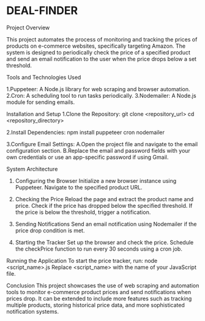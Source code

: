 # DEAL-FINDER

Project Overview

This project automates the process of monitoring and tracking the prices of products on e-commerce websites, specifically targeting Amazon. The system is designed to periodically check the price of a specified product and send an email notification to the user when the price drops below a set threshold.

Tools and Technologies Used

1.Puppeteer: A Node.js library for web scraping and browser automation.
2.Cron: A scheduling tool to run tasks periodically.
3.Nodemailer: A Node.js module for sending emails.


Installation and Setup
1.Clone the Repository:
   git clone <repository_url>
   cd <repository_directory>

2.Install Dependencies:
   npm install puppeteer cron nodemailer          

3.Configure Email Settings:
   A.Open the project file and navigate to the email configuration section.
   B.Replace the email and password fields with your own credentials or use an app-specific password if using Gmail.


System Architecture
1. Configuring the Browser
Initialize a new browser instance using Puppeteer.
Navigate to the specified product URL.

2. Checking the Price
Reload the page and extract the product name and price.
Check if the price has dropped below the specified threshold.
If the price is below the threshold, trigger a notification.

3. Sending Notifications
Send an email notification using Nodemailer if the price drop condition is met.

4. Starting the Tracker
Set up the browser and check the price.
Schedule the checkPrice function to run every 30 seconds using a cron job.


Running the Application
To start the price tracker, run:
   node <script_name>.js
Replace <script_name> with the name of your JavaScript file.

Conclusion
This project showcases the use of web scraping and automation tools to monitor e-commerce product prices and send notifications when prices drop. It can be extended to include more features such as tracking multiple products, storing historical price data, and more sophisticated notification systems.
